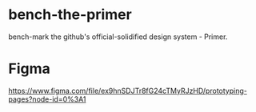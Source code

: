 # bench-the-primer
bench-mark the github's official-solidified design system - Primer.

# Figma
https://www.figma.com/file/ex9hnSDJTr8fG24cTMyRJzHD/prototyping-pages?node-id=0%3A1
